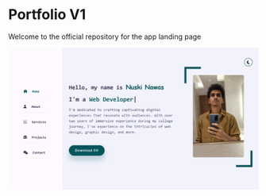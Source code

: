 # Portfolio V1
Welcome to the official repository for the app landing page

![image alt](https://github.com/Nuski-Nawas/Portfolio---V1.8/blob/master/Screenshot%202025-07-06%20175847.png?raw=true)
